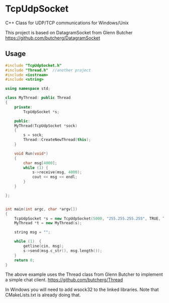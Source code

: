 # TcpUdpSocket
C++ Class for UDP/TCP communications for Windows/Unix

This project is based on DatagramSocket from Glenn Butcher
https://github.com/butcherg/DatagramSocket


## Usage
```C++
#include "TcpUdpSocket.h"
#include "Thread.h"  //another project
#include <iostream>
#include <string>

using namespace std;

class MyThread: public Thread
{
    private:
        TcpUdpSocket *s;

    public:
	MyThread(TcpUdpSocket *sock)
	{
	    s = sock;
		Thread::CreateNewThread(this);
	}

	void Run(void*)
	{
	    char msg[4000];
		while (1) {
		    s->receive(msg, 4000);
		    cout << msg << endl;
		}
	}

};


int main(int argc, char *argv[])
{
    TcpUdpSocket *s = new TcpUdpSocket(5000, "255.255.255.255", TRUE, TRUE, TRUE);
	MyThread *t = new MyThread(s);

	string msg = "";

	while (1)  {
	    getline(cin, msg);
	    s->send(msg.c_str(), msg.length());
	}
	return 0;
}
```

The above example uses the Thread class from Glenn Butcher to implement a simple chat client. 
https://github.com/butcherg/Thread

In Windows you will need to add wsock32 to 
the linked libraries. Note that CMakeLists.txt is already doing that.